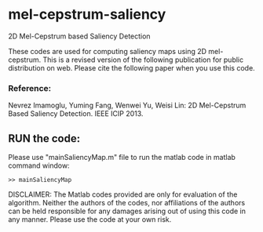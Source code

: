 # mel-cepstrum-saliency
2D Mel-Cepstrum based Saliency Detection


These codes are used for computing saliency maps using 2D mel-cepstrum. This is a revised version of the following publication for public distribution on web. Please cite the following paper when you use this code.

### Reference:
Nevrez Imamoglu, Yuming Fang, Wenwei Yu, Weisi Lin: 2D Mel-Cepstrum Based Saliency Detection. IEEE ICIP 2013.

##  RUN the code:
Please use "mainSaliencyMap.m" file to run the matlab code in matlab command window:

```
>> mainSaliencyMap
```


DISCLAIMER: The Matlab codes provided are only for evaluation of the algorithm. Neither the authors of the codes, nor affiliations of the authors can be held responsible for any damages arising out of using this code in any manner. Please use the code at your own risk.
